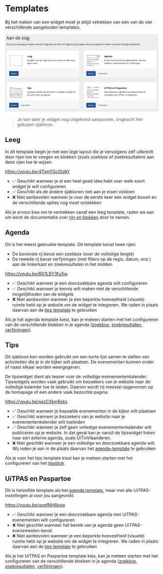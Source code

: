 # Templates

Bij het maken van een widget moet je altijd vetrekken van een van de vier verschillende aangeboden templates.

![templates](.././assets/images/templates.png)

> Je kan later je widget nog uitgebreid aanpassen, ongeacht het gekozen sjabloon.

## Leeg

In dit template begin je met een lege layout die je vervolgens zelf uitbreidt door rijen toe te voegen en blokken (zoals zoekbox of zoekresultaten) aan deze rijen toe te wijzen.

<https://youtu.be/4TxmTGcOUAY>

* ✅ Geschikt wanneer je al een heel goed idee hebt over welk soort widget je wilt configureren
* ✅ Geschikt als de andere sjablonen niet aan je eisen voldoen
* ❌ Niet aanbevolen wanneer je voor de eerste keer een widget bouwt en de verschillende opties nog moet ontdekken

Als je ervoor kies om te vertrekken vanaf een leeg template, raden we aan om eerst de documentatie over [rijn en blokken](./rijen-en-blokken.md) door te nemen.

## Agenda

Dit is het meest gebruikte template. Dit template bevat twee rijen:

* De bovenste rij bevat een zoekbox (over de volledige lengte)
* De tweede rij bevat verfijningen (met filters op de regio, datum, enz.) aan de linkerkant en zoekresultaten in het midden

<https://youtu.be/RG1LBY3fuXw>

* ✅ Geschikt wanneer je een doorzoekbare agenda wilt configureren
* ✅ Geschikt wanneer je kennis wilt maken met de verschillende mogelijkheden van de widgets
* ❌ Niet aanbevolen wanneer je een beperkte hoeveelheid (visuele) ruimte hebt op je website om de widget te integreren. We raden in plaats daarvan aan de [tips template](#Tips) te gebruiken

Als je het agenda template kiest, kan je meteen starten met het configureren van de verschillende blokken in je agenda ([zoekbox](./configureren/zoekbox.md), [zoekresultaten](./configureren/zoekresultaten.md), [verfijningen](./configureren/verfijningen.md)).

## Tips

Dit sjabloon kan worden gebruikt om een korte lijst samen te stellen van activiteiten die je in de kijker wilt plaatsen. De evenementen kunnen onder of naast elkaar worden weergegeven.

De tipswidget dient als teaser voor de volledige evenementenkalender. Tipswidgets worden vaak gebruikt om bezoekers van je website naar de volledige kalender toe te leiden. Daarom wordt hij meestal opgenomen op de homepage of een andere vaak bezochte pagina.

<https://youtu.be/xezCXkmRsks>

* ✅ Geschikt wanneer je bepaalde evenementen in de kijker wilt plaatsen
* ✅ Geschikt wanneer je bezoekers van je website naar je evenementenkalender wilt toeleiden
* ✅ Geschikt wanneer je zelf geen volledige evenementenkalender wilt publiceren op je website. In dat geval kan je vanuit de tipswidget linken naar een externe agenda, zoals UiTinVlaanderen.
* ❌ Niet geschikt wanneer je een volledige en doorzoekbare agenda wilt. Wij raden je aan in de plaats daarvan het [agenda-template](#Agenda) te gebruiken

Als je voor het tips template kiest kan je meteen starten met het configureren van het [tipsblok](./configureren/tips.md).

## UiTPAS en Paspartoe

Dit is hetzelfde template als het [agenda template](#Agenda), maar met alle UiTPAS-instellingen al voor jou aangevinkt.

<https://youtu.be/gyefNH6ksjg>

* ✅ Geschikt wanneer je een doorzoekbare agenda met UiTPAS-evenementen wilt configureren
* ❌ Niet geschikt wanneer het bereik van je agenda geen UiTPAS-evenementen bevat
* ❌ Niet aanbevolen wanneer je een beperkte hoeveelheid (visuele) ruimte hebt op je website om de widget te integreren. We raden in plaats daarvan aan de [tips template](#Tips) te gebruiken

Als je het UiTPAS en Paspartoe template kies, kan je meteen starten met het configureren van de verschillende blokken in je agenda ([zoekbox](./configureren/zoekbox.md), [zoekresultaten](./configureren/zoekresultaten.md), [verfijningen](./configureren/verfijningen.md)).
